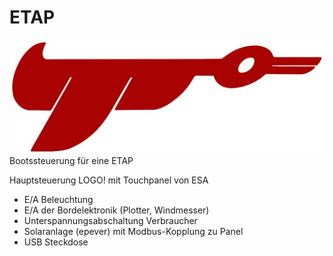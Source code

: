 # ETAP 
![Schematics](https://github.com/gerryvel/ETAP/blob/master/ETAP.jpg)
Bootssteuerung für eine ETAP

Hauptsteuerung LOGO! mit Touchpanel von ESA
- E/A Beleuchtung
- E/A der Bordelektronik (Plotter, Windmesser)
- Unterspannungsabschaltung Verbraucher
- Solaranlage (epever) mit Modbus-Kopplung zu Panel
- USB Steckdose
